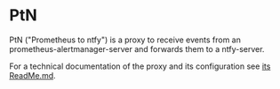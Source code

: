 # PtN

PtN ("Prometheus to ntfy") is a proxy to receive events from an prometheus-alertmanager-server and forwards them to a ntfy-server.

For a technical documentation of the proxy and its configuration see [its ReadMe.md](./PtN/ReadMe.md).
